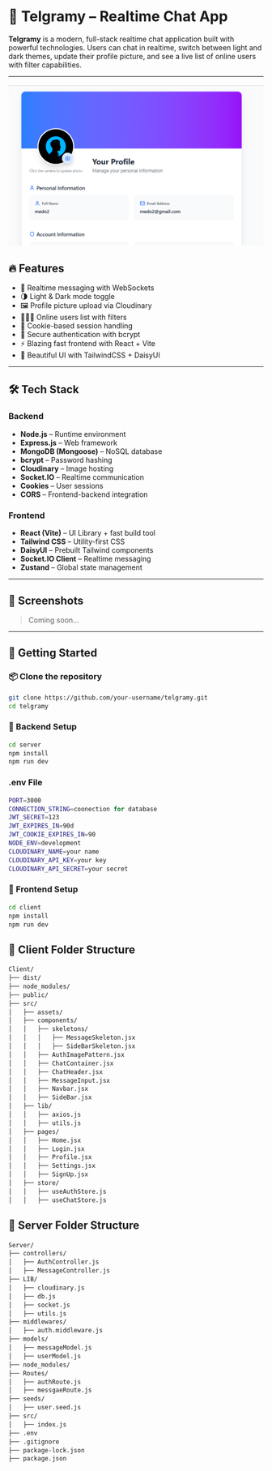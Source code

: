 # 📱 Telgramy – Realtime Chat App

**Telgramy** is a modern, full-stack realtime chat application built with powerful technologies. Users can chat in realtime, switch between light and dark themes, update their profile picture, and see a live list of online users with filter capabilities.

---
[![Watch the video](assests/demo.png)](https://youtu.be/dFFcf0FqS5A)

## 🔥 Features

- 💬 Realtime messaging with WebSockets
- 🌗 Light & Dark mode toggle
- 🖼️ Profile picture upload via Cloudinary
- 🧑‍🤝‍🧑 Online users list with filters
- 🍪 Cookie-based session handling
- 🔐 Secure authentication with bcrypt
- ⚡ Blazing fast frontend with React + Vite
- 🎨 Beautiful UI with TailwindCSS + DaisyUI

---

## 🛠️ Tech Stack

### Backend
- **Node.js** – Runtime environment
- **Express.js** – Web framework
- **MongoDB (Mongoose)** – NoSQL database
- **bcrypt** – Password hashing
- **Cloudinary** – Image hosting
- **Socket.IO** – Realtime communication
- **Cookies** – User sessions
- **CORS** – Frontend-backend integration

### Frontend
- **React (Vite)** – UI Library + fast build tool
- **Tailwind CSS** – Utility-first CSS
- **DaisyUI** – Prebuilt Tailwind components
- **Socket.IO Client** – Realtime messaging
- **Zustand** – Global state management

---

## 📸 Screenshots

<!-- Add screenshots when available -->
> Coming soon...

---

## 🚀 Getting Started

### 📦 Clone the repository
```bash
git clone https://github.com/your-username/telgramy.git
cd telgramy
```
### 🔧 Backend Setup
```bash
cd server
npm install
npm run dev
```
### .env File
```bash
PORT=3000
CONNECTION_STRING=coonection for database
JWT_SECRET=123
JWT_EXPIRES_IN=90d
JWT_COOKIE_EXPIRES_IN=90
NODE_ENV=development
CLOUDINARY_NAME=your name
CLOUDINARY_API_KEY=your key
CLOUDINARY_API_SECRET=your secret
```

### 🎨 Frontend Setup
```bash
cd client
npm install
npm run dev
```

## 📁 Client Folder Structure

```bash
Client/
├── dist/
├── node_modules/
├── public/
├── src/
│   ├── assets/
│   ├── components/
│   │   ├── skeletons/
│   │   │   ├── MessageSkeleton.jsx
│   │   │   ├── SideBarSkeleton.jsx
│   │   ├── AuthImagePattern.jsx
│   │   ├── ChatContainer.jsx
│   │   ├── ChatHeader.jsx
│   │   ├── MessageInput.jsx
│   │   ├── Navbar.jsx
│   │   ├── SideBar.jsx
│   ├── lib/
│   │   ├── axios.js
│   │   ├── utils.js
│   ├── pages/
│   │   ├── Home.jsx
│   │   ├── Login.jsx
│   │   ├── Profile.jsx
│   │   ├── Settings.jsx
│   │   ├── SignUp.jsx
│   ├── store/
│   │   ├── useAuthStore.js
│   │   ├── useChatStore.js
```

## 📁 Server Folder Structure

```bash
Server/
├── controllers/
│   ├── AuthController.js
│   ├── MessageController.js
├── LIB/
│   ├── cloudinary.js
│   ├── db.js
│   ├── socket.js
│   ├── utils.js
├── middlewares/
│   ├── auth.middleware.js
├── models/
│   ├── messageModel.js
│   ├── userModel.js
├── node_modules/
├── Routes/
│   ├── authRoute.js
│   ├── messgaeRoute.js
├── seeds/
│   ├── user.seed.js
├── src/
│   ├── index.js
├── .env
├── .gitignore
├── package-lock.json
├── package.json
```
    



